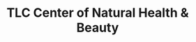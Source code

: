 ---
title: "TLC Center of Natural Health & Beauty"
url: /los-banos/tlc-center-of-natural-health-und-beauty/
shop: Lebensmittel
---